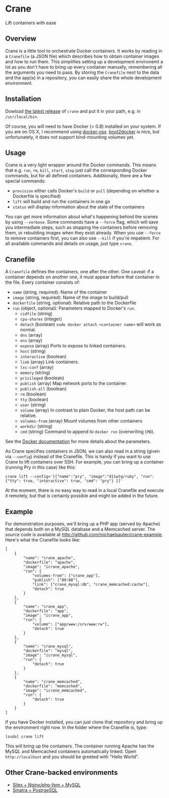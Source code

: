 # Crane
Lift containers with ease


## Overview
Crane is a little tool to orchestrate Docker containers. It works by reading in a `Cranefile` (a JSON file) which describes how to obtain container images and how to run them. This simplifies setting up a development environemt a lot as you don't have to bring up every container manually, remembering all the arguments you need to pass. By storing the `Cranefile` next to the data and the app(s) in a repository, you can easily share the whole development environment.


## Installation
Dowload [the latest release](https://github.com/michaelsauter/crane/releases) of `crane` and put it in your path, e.g. in `/usr/local/bin`.

Of course, you will need to have Docker (> 0.8) installed on your system. If you are on OS X, I recommend using [docker-osx](https://github.com/noplay/docker-osx). [boot2docker](https://github.com/boot2docker/boot2docker) is nice, but unfortunately, it does not support bind-mounting volumes yet.


## Usage
Crane is a very light wrapper around the Docker commands. This means that e.g. `run`, `rm`, `kill`, `start`, `stop` just call the corresponding Docker commands, but for all defined containers. Additionally, there are a few special commands:

* `provision` either calls Docker's `build` or `pull` (depending on whether a Dockerfile is specified)
* `lift` will build and run the containers in one go
* `status` will display information about the state of the containers

You can get more information about what's happening behind the scenes by using `--verbose`.
Some commands have a `--force` flag, which will save you intermediate steps, such as stopping the containers before removing them, or rebuilding images when they exist already. When you use `--force` to remove containers first, you can also use `--kill` if you're impatient.
For all available commands and details on usage, just type `crane`.


## Cranefile
A `Cranefile` defines the containers, one after the other. One caveat: if a container depends on another one, it must appear before that container in the file.
Every container consists of:

* `name` (string, required): Name of the container
* `image` (string, required): Name of the image to build/pull
* `dockerfile` (string, optional): Relative path to the Dockerfile
* `run` (object, optional): Parameters mapped to Docker's `run`.
	* `cidfile` (string)
	* `cpu-shares` (integer)
	* `detach` (boolean) `sudo docker attach <container name>` will work as normal.
	* `dns` (array)
	* `env` (array)
	* `expose` (array) Ports to expose to linked containers.
	* `host` (string)
	* `interactive` (boolean)
	* `link` (array) Link containers.
	* `lxc-conf` (array)
	* `memory` (string)
	* `privileged` (boolean)
	* `publish` (array) Map network ports to the container.
	* `publish-all` (boolean)
	* `rm` (boolean)
	* `tty` (boolean)
	* `user` (string)
	* `volume` (array) In contrast to plain Docker, the host path can be relative.
	* `volumes-from` (array) Mount volumes from other containers
	* `workdir` (string)
	* `cmd` (string) Command to append to `docker run` (overwriting `CMD`).

See the [Docker documentation](http://docs.docker.io/en/latest/reference/commandline/cli/#run) for more details about the parameters.

As Crane specifies containers in JSON, we can also read in a string (given via `--config`) instead of the Cranefile. This is handy if you want to use Crane to lift containers over SSH. For example, you can bring up a container (running Pry in this case) like this:

```
crane lift --config='[{"name":"pry", "image":"d11wtq/ruby", "run":{"tty": true, "interactive": true, "cmd": "pry"} }]'
```
At the moment, there is no easy way to read in a local Cranefile and execute it remotely, but that is certainly possible and might be added in the future.


## Example
For demonstration purposes, we'll bring up a PHP app (served by Apache) that depends both on a MySQL database and a Memcached server. The source code is available at http://github.com/michaelsauter/crane-example. Here's what the Cranefile looks like:

```
[
	{
		"name": "crane_apache",
		"dockerfile": "apache",
		"image": "icrane_apache",
		"run": {
			"volumes-from": ["crane_app"],
			"publish": ["80:80"],
			"link": ["crane_mysql:db", "crane_memcached:cache"],
			"detach": true
		}
	},
	{
		"name": "crane_app",
		"dockerfile": "app",
		"image": "icrane_app",
		"run": {
			"volume": ["app/www:/srv/www:rw"],
			"detach": true
		}
	},
	{
		"name": "crane_mysql",
		"dockerfile": "mysql",
		"image": "icrane_mysql",
		"run": {
			"detach": true
		}
	},
	{
		"name": "crane_memcached",
		"dockerfile": "memcached",
		"image": "icrane_memcached",
		"run": {
			"detach": true
		}
	}
]
```
If you have Docker installed, you can just clone that repository and bring up the environment right now.
In the folder where the Cranefile is, type:

```
[sudo] crane lift
```

This will bring up the containers. The container running Apache has the MySQL and Memcached containers automatically linked. Open `http://localhost` and you should be greeted with "Hello World".


## Other Crane-backed environments
* [Silex + Nginx/php-fpm + MySQL](https://github.com/michaelsauter/silex-crane-env)
* [Sinatra + PostrgeSQL](https://github.com/michaelsauter/sinatra-crane-env)
